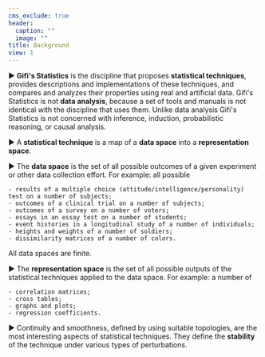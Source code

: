 ```yaml
---
cms_exclude: true
header:
  caption: ""
  image: ""
title: Background
view: 1
---
```

&#9658; **Gifi's Statistics** is the discipline that proposes **statistical techniques**, provides descriptions and implementations of these techniques, and compares and analyzes their properties using real and artificial data. Gifi's Statistics is not **data analysis**, because a set of tools and manuals is not identical with the discipline that uses them. Unlike data analysis Gifi's Statistics is not concerned with inference, induction, probabilistic reasoning, or causal analysis.

&#9658; A **statistical technique** is a map of a **data space** into a **representation space**.

&#9658; The **data space** is the set of all possible outcomes of a given experiment or other data collection effort. For example: all possible

    - results of a multiple choice (attitude/intelligence/personality) test on a number of subjects;
    - outcomes of a clinical trial on a number of subjects;
    - outcomes of a survey on a number of voters;
    - essays in an essay test on a number of students;
    - event histories in a longitudinal study of a number of individuals;
    - heights and weights of a number of soldiers;
    - dissimilarity matrices of a number of colors.
All data spaces are finite.

&#9658; The **representation space** is the set of all possible outputs of the statistical techniques applied to the data space. For example: a number of

    - correlation matrices;
    - cross tables;
    - graphs and plots;
    - regression coefficients.

&#9658; Continuity and smoothness, defined by using suitable topologies, are the most interesting aspects of statistical techniques. They define the **stability** of the technique under various types of perturbations.



